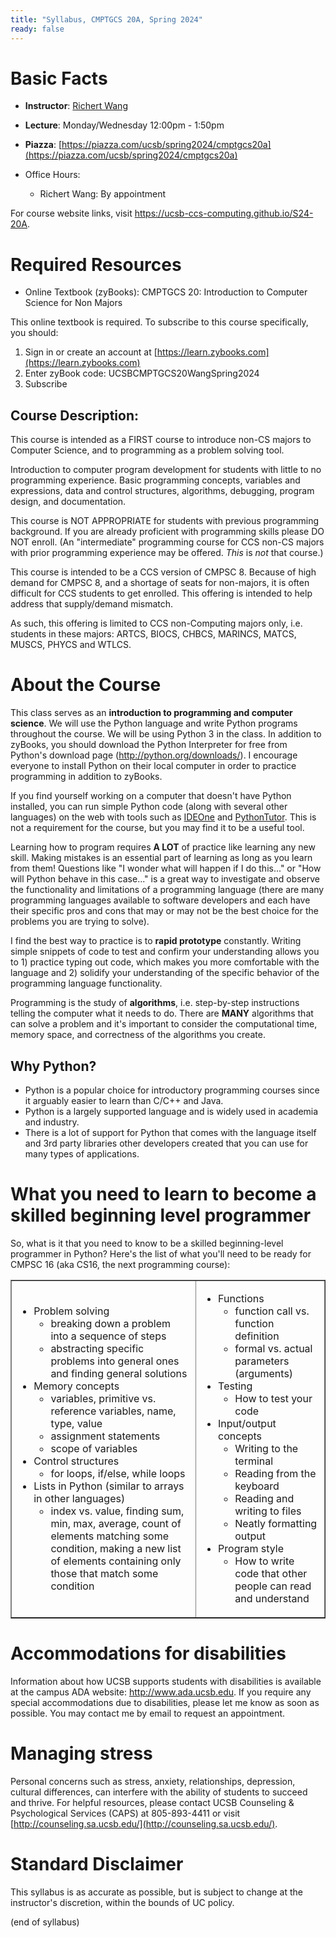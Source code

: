 ```yaml
---
title: "Syllabus, CMPTGCS 20A, Spring 2024"
ready: false
---
```


# Basic Facts

* **Instructor**:
   [Richert Wang](http://www.cs.ucsb.edu/~richert)
* **Lecture**: Monday/Wednesday 12:00pm - 1:50pm
* **Piazza**: [https://piazza.com/ucsb/spring2024/cmptgcs20a](https://piazza.com/ucsb/spring2024/cmptgcs20a)
                                         
* Office Hours:
   * Richert Wang: By appointment

For course website links, visit <https://ucsb-ccs-computing.github.io/S24-20A>.

# Required Resources

* Online Textbook (zyBooks): CMPTGCS 20: Introduction to Computer Science for Non Majors

This online textbook is required. To subscribe to this course specifically, you should:
1. Sign in or create an account at [https://learn.zybooks.com](https://learn.zybooks.com)
2. Enter zyBook code: UCSBCMPTGCS20WangSpring2024
3. Subscribe

## Course Description:

This course is intended as a FIRST course to introduce non-CS majors to Computer Science, and to programming as a problem solving tool.

Introduction to computer program development for students with little to no programming experience. Basic programming concepts, variables and expressions, data and control structures, algorithms, debugging, program design, and documentation.

This course is NOT APPROPRIATE for students with previous programming background. If you are already proficient with programming skills please DO NOT enroll. (An "intermediate" programming course for CCS non-CS majors with prior programming experience may be offered. *This* is *not* that course.)

This course is intended to be a CCS version of CMPSC 8. Because of high demand for CMPSC 8, and a shortage of seats for non-majors, it is often difficult for CCS students to get enrolled. This offering is intended to help address that supply/demand mismatch.

As such, this offering is limited to CCS non-Computing majors only, i.e. students in these majors: ARTCS, BIOCS, CHBCS, MARINCS, MATCS, MUSCS, PHYCS and WTLCS.

# About the Course

This class serves as an <strong>introduction to programming and computer science</strong>. We will use the Python language and write Python programs throughout the course. We will be using Python 3 in the class. In addition to zyBooks, you should download the Python Interpreter for free from Python's download page (http://python.org/downloads/). I encourage everyone to install Python on their local computer in order to practice programming in addition to zyBooks.

If you find yourself working on a computer that doesn't have Python installed, you can run simple Python code (along with several other languages) on the web with tools such as [IDEOne](https://ideone.com) and [PythonTutor](https://pythontutor.com/). This is not a requirement for the course, but you may find it to be a useful tool.

Learning how to program requires <strong>A LOT</strong> of practice like learning any new skill. Making mistakes is an essential part of learning as long as you learn from them! Questions like "I wonder what will happen if I do this..." or "How will Python behave in this case..." is a great way to investigate and observe the functionality and limitations of a programming language (there are many programming languages available to software developers and each have their specific pros and cons that may or may not be the best choice for the problems you are trying to solve).

I find the best way to practice is to <strong>rapid prototype</strong> constantly. Writing simple snippets of code to test and confirm your understanding allows you to 1) practice typing out code, which makes you more comfortable with the language and 2) solidify your understanding of the specific behavior of the programming language functionality.

Programming is the study of <strong>algorithms</strong>, i.e. step-by-step instructions telling the computer what it needs to do. There are <strong>MANY</strong> algorithms that can solve a problem and it's important to consider the computational time, memory space, and correctness of the algorithms you create.

## Why Python?

* Python is a popular choice for introductory programming courses since it arguably easier to learn than C/C++ and Java.
* Python is a largely supported language and is widely used in academia and industry.
* There is a lot of support for Python that comes with the language itself and 3rd party libraries other developers created that you can use for many types of applications.

# What you need to learn to become a skilled beginning level programmer

So, what is it that you need to know to be a skilled beginning-level programmer in Python? Here's the  list of what you'll need to be ready for CMPSC&nbsp;16 (aka CS16, the next programming course):

<table border="1" cellspacing="1" cellpadding="1" id="topicTable">
  <tr>
    <td><ul class="style11">
      <li>Problem solving
        <ul>
            <li>breaking down a problem into a sequence of steps</li>
          <li>abstracting specific problems into general ones<br />
            and finding general solutions</li>
        </ul>
      </li>
      <li>Memory concepts
        <ul>
            <li>variables, primitive vs. reference variables, name, type, value</li>
          <li>assignment statements</li>
          <li>scope of variables</li>
        </ul>
      </li>
      <li>Control structures
        <ul>
            <li>for loops, if/else, while loops</li>
        </ul>
      </li>
      <li>Lists in Python (similar to arrays in other languages)
        <ul>
            <li>index vs. value, finding sum, min, max, average, count of elements matching some condition, making a new list of elements containing only those that match some condition</li>
        </ul>
      </li>
    </ul>    </td>
    <td><ul class="style11">
      <li>Functions
        <ul>
            <li>function call vs. function definition</li>
          <li>formal vs. actual parameters (arguments)</li>
        </ul>
      </li>
      <li>Testing
        <ul>
            <li>How to test your code</li>
        </ul>
      </li>
      <li>Input/output concepts
        <ul>
            <li>Writing to the terminal</li>
          <li>Reading from the keyboard</li>
          <li>Reading and writing to files</li>
          <li>Neatly formatting output</li>
        </ul>
      </li>
      <li>Program style
        <ul>
            <li>How to write code that other people can read and understand</li>
        </ul>
      </li>
    </ul>    </td>
  </tr>
</table>

# Accommodations for disabilities

Information about how UCSB supports students with disabilities is
available at the campus ADA website: <http://www.ada.ucsb.edu>. If you require any special accommodations due to disabilities, please let me know as soon as possible. You may contact me by email to request an appointment.

# Managing stress

Personal concerns such as stress, anxiety, relationships, depression, cultural differences, can interfere with the ability of students to succeed and thrive. For helpful resources, please contact UCSB Counseling & Psychological Services (CAPS) at 805-893-4411 or visit [http://counseling.sa.ucsb.edu/](http://counseling.sa.ucsb.edu/).

# Standard Disclaimer

This syllabus is as accurate as possible, but is subject to change at
the instructor's discretion, within the bounds of UC policy.

(end of syllabus)

